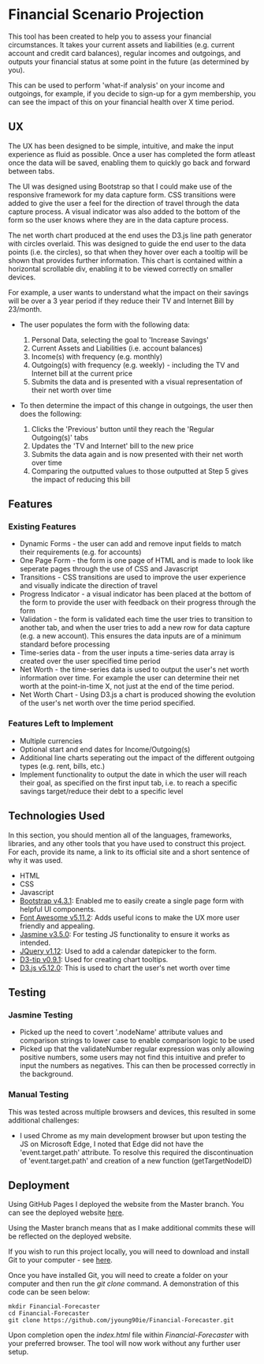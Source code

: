 # Financial Scenario Projection

This tool has been created to help you to assess your financial circumstances. It takes your current assets and 
liabilities (e.g. current account and credit card balances), regular incomes and outgoings, and outputs your financial 
status at some point in the future (as determined by you).

This can be used to perform 'what-if analysis' on your income and outgoings, for example, if you decide to sign-up for a
 gym membership, you can see the impact of this on your financial health over X time period.


## UX

The UX has been designed to be simple, intuitive, and make the input experience as fluid as possible. Once a user has 
completed the form atleast once the data will be saved, enabling them to quickly go back and forward between tabs.

The UI was designed using Bootstrap so that I could make use of the responsive framework for my data capture form. CSS 
transitions were added to give the user a feel for the direction of travel through the data capture process. A visual 
indicator was also added to the bottom of the form so the user knows where they are in the data capture process.

The net worth chart produced at the end uses the D3.js line path generator with circles overlaid. This was designed to 
guide the end user to the data points (i.e. the circles), so that when they hover over each a tooltip will be shown that 
provides further information. This chart is contained within a horizontal scrollable div, enabling it to be viewed 
correctly on smaller devices.

For example, a user wants to understand what the impact on their savings will be over a 3 year period if they reduce 
their TV and Internet Bill by 23/month.
- The user populates the form with the following data:
    1) Personal Data, selecting the goal to 'Increase Savings'
    2) Current Assets and Liabilities (i.e. account balances)
    3) Income(s) with frequency (e.g. monthly)
    4) Outgoing(s) with frequency (e.g. weekly) - including the TV and Internet bill at the current price
    5) Submits the data and is presented with a visual representation of their net worth over time

- To then determine the impact of this change in outgoings, the user then does the following:
    1) Clicks the 'Previous' button until they reach the 'Regular Outgoing(s)' tabs
    2) Updates the 'TV and Internet' bill to the new price
    3) Submits the data again and is now presented with their net worth over time
    4) Comparing the outputted values to those outputted at Step 5 gives the impact of reducing this bill


## Features

### Existing Features

- Dynamic Forms - the user can add and remove input fields to match their requirements (e.g. for accounts)
- One Page Form - the form is one page of HTML and is made to look like seperate pages through the use of CSS and 
Javascript
- Transitions - CSS transitions are used to improve the user experience and visually indicate the direction of travel
- Progress Indicator - a visual indicator has been placed at the bottom of the form to provide the user with feedback 
on their progress through the form
- Validation - the form is validated each time the user tries to transition to another tab, and when the user tries to 
add a new row for data capture (e.g. a new account). This ensures the data inputs are of a minimum standard before 
processing
- Time-series data - from the user inputs a time-series data array is created over the user specified time period
- Net Worth - the time-series data is used to output the user's net worth information over time. For example the user 
can determine their net worth at the point-in-time X, not just at the end of the time period.
- Net Worth Chart - Using D3.js a chart is produced showing the evolution of the user's net worth over the time 
period specified.

### Features Left to Implement

- Multiple currencies
- Optional start and end dates for Income/Outgoing(s)
- Additional line charts seperating out the impact of the different outgoing types (e.g. rent, bills, etc.)
- Implement functionality to output the date in which the user will reach their goal, as specified on the first input
tab, i.e. to reach a specific savings target/reduce their debt to a specific level



## Technologies Used

In this section, you should mention all of the languages, frameworks, libraries, and any other tools that you have used 
to construct this project. For each, provide its name, a link to its official site and a short sentence of why it was used.

- HTML
- CSS
- Javascript
- [Bootstrap v4.3.1](https://getbootstrap.com): Enabled me to easily create a single page form with helpful UI
 components.
- [Font Awesome v5.11.2](https://fontawesome.com/): Adds useful icons to make the UX more user friendly and appealing.
- [Jasmine v3.5.0](https://jasmine.github.io/): For testing JS functionality to ensure it works as intended.
- [JQuery v1.12](https://jquery.com/): Used to add a calendar datepicker to the form.
- [D3-tip v0.9.1](http://labratrevenge.com/d3-tip/): Used for creating chart tooltips.
- [D3.js v5.12.0](https://d3js.org/): This is used to chart the user's net worth over time


## Testing

### Jasmine Testing

- Picked up the need to covert '.nodeName' attribute values and comparison strings to lower case to enable comparison logic to be used
- Picked up that the validateNumber regular expression was only allowing positive numbers, some users may not find this intuitive and prefer to input the numbers as negatives. This can then be processed correctly in the background.

### Manual Testing

This was tested across multiple browsers and devices, this resulted in some additional challenges:
- I used Chrome as my main development browser but upon testing the JS on Microsoft Edge, I noted that Edge did not have the 'event.target.path' attribute. To resolve this required the discontinuation of 'event.target.path' and creation of a new function (getTargetNodeID)

## Deployment

Using GitHub Pages I deployed the website from the Master branch. You can see the deployed website [here](https://jyoung90ie.github.io/Financial-Forecaster/).

Using the Master branch means that as I make additional commits these will be reflected on the deployed website.

If you wish to run this project locally, you will need to download and install Git to your computer - see [here](https://git-scm.com/book/en/v2/Getting-Started-Installing-Git).

Once you have installed Git, you will need to create a folder on your computer and then run the _git clone_ command. A demonstration of this code can be seen below:

```terminal
mkdir Financial-Forecaster
cd Financial-Forecaster
git clone https://github.com/jyoung90ie/Financial-Forecaster.git
```

Upon completion open the _index.html_ file within _Financial-Forecaster_ with your preferred browser. The tool will now work without any further user setup.